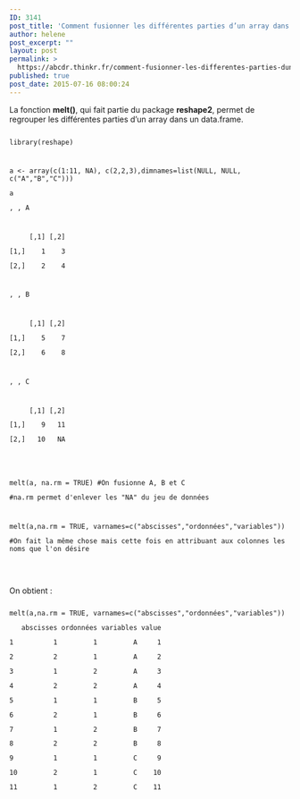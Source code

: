 ```yaml
---
ID: 3141
post_title: 'Comment fusionner les différentes parties d’un array dans un data.frame ? : melt'
author: helene
post_excerpt: ""
layout: post
permalink: >
  https://abcdr.thinkr.fr/comment-fusionner-les-differentes-parties-dun-array-dans-un-data-frame-melt/
published: true
post_date: 2015-07-16 08:00:24
---
```

<p>La fonction <b>melt()</b>, qui fait partie du package <b>reshape2</b>, permet de regrouper les différentes parties d’un array dans un data.frame.</p><p> <pre><code></p><p>library(reshape)</p><p> </p><p>a &lt;- array(c(1:11, NA), c(2,2,3),dimnames=list(NULL, NULL, c("A","B","C")))</p><p>a</p><p>, , A</p><p> </p><p>     [,1] [,2]</p><p>[1,]    1    3</p><p>[2,]    2    4</p><p> </p><p>, , B</p><p> </p><p>     [,1] [,2]</p><p>[1,]    5    7</p><p>[2,]    6    8</p><p> </p><p>, , C</p><p> </p><p>     [,1] [,2]</p><p>[1,]    9   11</p><p>[2,]   10   NA</p><p> </p><p> </p><p>melt(a, na.rm = TRUE) #On fusionne A, B et C</p><p>#na.rm permet d'enlever les "NA" du jeu de données</p><p> </p><p>melt(a,na.rm = TRUE, varnames=c("abscisses","ordonnées","variables"))</p><p>#On fait la même chose mais cette fois en attribuant aux colonnes les noms que l'on désire</p><p></code></pre>    </p><p>On obtient :</p><p> <pre><code></p><p>melt(a,na.rm = TRUE, varnames=c("abscisses","ordonnées","variables"))</p><p>   abscisses ordonnées variables value</p><p>1          1         1         A     1</p><p>2          2         1         A     2</p><p>3          1         2         A     3</p><p>4          2         2         A     4</p><p>5          1         1         B     5</p><p>6          2         1         B     6</p><p>7          1         2         B     7</p><p>8          2         2         B     8</p><p>9          1         1         C     9</p><p>10         2         1         C    10</p><p>11         1         2         C    11</p><p></code></pre>    </p>